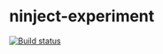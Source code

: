 ninject-experiment
==================
[![Build status](https://ci.appveyor.com/api/projects/status/x61kjtr34u0nw8g3?svg=true)](https://ci.appveyor.com/project/loki2302/ninject-experiment)
